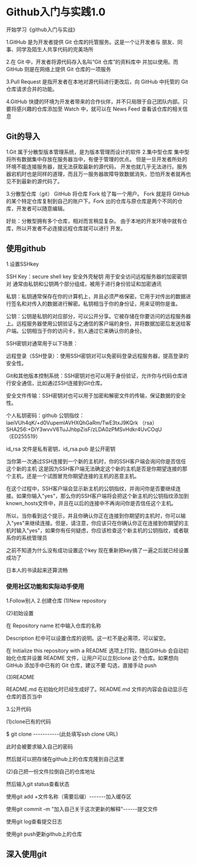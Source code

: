 
# Github入门与实践1.0

开始学习《github入门与实战》

1.GitHub 是为开发者提供 Git 仓库的托管服务。这是一个让开发者与
朋友、同事、同学及陌生人共享代码的完美场所

2.在 Git 中，开发者将源代码存入名叫“Git 仓库”的资料库中
并加以使用。而 GitHub 则是在网络上提供 Git 仓库的一项服务

3.Pull Request 是指开发者在本地对源代码进行更改后，向 GitHub 中托管的 Git 仓库请求合并的功能。

4.GitHub 快捷的环境为开发者带来的合作伙伴，并不只局限于自己团队内部。只要将感兴趣的仓库添加至 Watch 中，就可以在 News Feed 查看该仓库的相关信息

## Git的导入

1.Git 属于分散型版本管理系统，是为版本管理而设计的软件
2.集中型仓库
集中型将所有数据集中存放在服务器当中，有便于管理的优点。
但是一旦开发者所处的环境不能连接服务器，就无法获取最新的源代码，
开发也就几乎无法进行。服务器宕机时也是同样的道理，而且万一服务器故障导致数据消失，恐怕开发者就再也见不到最新的源代码了。

3.分散型仓库（git）
GitHub 将仓库 Fork 给了每一个用户。
Fork 就是将 GitHub 的某个特定仓库复制到自己的账户下。Fork 出的仓库与原仓库是两个不同的仓库，开发者可以随意编辑。

好处：分散型拥有多个仓库，相对而言稍显复杂。
由于本地的开发环境中就有仓库，所以开发者不必连接远程仓库就可以进行
开发。

## 使用github

1.设置SSHkey

SSH Key：secure shell key 安全外壳秘钥
用于安全访问远程服务器的加密密钥对
通常由私钥和公钥两个部分组成，被用于进行身份验证和加密通讯

私钥：私钥通常保存在你的计算机上，并且必须严格保密。它用于对传出的数据进行签名和对传入的数据进行解密。私钥相当于你的身份证，用来证明你是谁。

公钥：公钥是私钥的对应部分，可以公开分享。它被存储在你要访问的远程服务器上。远程服务器使用公钥验证与之通信的客户端的身份，并将数据加密后发送给客户端。公钥相当于你的访问卡，别人通过它来确认你的身份。

SSH密钥对通常用于以下场景：

远程登录（SSH登录）：使用SSH密钥对可以免密码登录远程服务器，提高登录的安全性。

Git和其他版本控制系统：SSH密钥对也可以用于身份验证，允许你与代码仓库进行安全通信，比如通过SSH连接到Git仓库。

安全文件传输：SSH密钥对也可以用于加密和解密文件的传输，保证数据的安全性。

个人私钥密码：github
公钥指纹：laeiVUh4qK/+d0VupemlAVHXQhGaRm/TwE3txJ9KQrk （rsa）
SHA256:+DiY3wvvV6TuJJhbpZisF/zLDA0zPMSvHdkr4UvCOqU（ED255519）

id_rsa 文件是私有密钥，id_rsa.pub 是公开密钥

当你第一次通过SSH连接到一个新的主机时，你的SSH客户端会询问你是否信任这个新的主机 这是因为SSH客户端无法确定这个新的主机是否是你期望连接的那个主机，还是一个试图冒充你期望连接的主机的恶意主机。

在这个过程中，SSH客户端会显示新主机的公钥指纹，并询问你是否要继续连接。如果你输入"yes"，那么你的SSH客户端将会把这个新主机的公钥指纹添加到known_hosts文件中，并且在以后的连接中不再询问你是否信任这个主机。

所以，当你看到这个提示，并且你确认你正在连接到你期望的主机时，你可以输入"yes"来继续连接。但是，请注意，你应该只在你确认你正在连接到你期望的主机时输入"yes"，如果你有任何疑虑，你应该检查这个新主机的公钥指纹，或者联系你的系统管理员

之前不知道为什么没有成功设置这个key
现在重新把key搞了一遍之后就已经设置成功了

日本人的书读起来还算流畅

### 使用社区功能和实际动手使用

1.Follow别人
2.创建仓库
(1)New repository

(2)初始设置

在 Repository name 栏中输入仓库的名称

Description 栏中可以设置仓库的说明。这一栏不是必需项，可以留空。

在 Initialize this repository with a README 选项上打钩，随后GitHub 会自动初始化仓库并设置 README 文件，让用户可以立刻clone 这个仓库。如果想向 GitHub 添加手中已有的 Git 仓库，建议不要
勾选，直接手动 push

(3)README

README.md 在初始化时已经生成好了。README.md 文件的内容会自动显示在仓库的首页当中

3.公开代码

(1)clone已有的代码

$ git clone -----------(此处填写ssh clone URL)

此时会被要求输入自己的密码

然后就可以把存储在github上的仓库克隆到自己这里

(2)自己把一份文件拉倒自己的仓库地址

然后输入git status查看状态


使用git add +文件名称（需要后缀）-------加入缓存区

使用git commit -m "加入自己关于这次更新的解释"------提交文件

使用git log查看提交日志

使用git push更新github上的仓库

## 深入使用git
